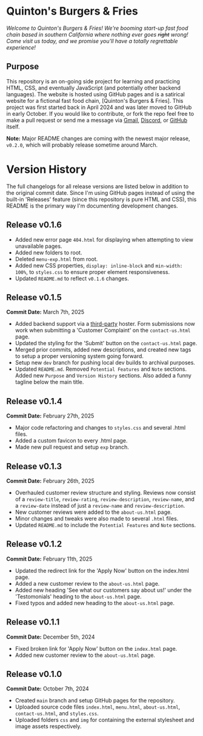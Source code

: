 # Quinton's Burgers & Fries
*Welcome to Quinton's Burgers & Fries! We're  booming start-up fast food chain based in southern California where nothing ever goes ~~right~~ wrong! Come visit us today, and we promise you'll have a totally regrettable experience!*

## Purpose
This repository is an on-going side project for learning and practicing HTML, CSS, and eventually JavaScript (and potentially other backend languages). The website is hosted
using GitHub pages and is a satirical website for a fictional fast food chain, [Quinton's Burgers & Fries]. This project was first started back in April 2024 and was later moved to GitHub in early October. If you would like to contribute, or fork the repo feel free to make a pull request or send me a message via [Gmail](quintons.co@gmail.com), [Discord](https://discord.gg/3rn6Ja35GH), or [GitHub](https://github.com/Symbadx37) itself.

**Note:** Major README changes are coming with the newest major release, `v0.2.0`, which will probably release sometime around March.

# Version History
The full changelogs for all release versions are listed below in addition to the original commit date. Since I'm using GitHub pages instead of using the built-in 'Releases' feature (since this repository is pure HTML and CSS), this README is the primary way I'm documenting development changes.
## Release v0.1.6
- Added new error page `404.html` for displaying when attempting to view unavailable pages.
- Added new folders to root.
- Deleted `menu-exp.html` from root.
- Added new CSS properties, `display: inline-block` and `min-width: 100%`, to `styles.css` to ensure proper element responsiveness.
- Updated `README.md` to reflect `v0.1.6` changes.

## Release v0.1.5
**Commit Date:** March 7th, 2025
- Added backend support via a [third-party](https://formsubmit.co/) hoster. Form submissions now work when submitting a 'Customer Complaint' on the `contact-us.html` page.
- Updated the styling for the 'Submit' button on the `contact-us.html` page.
- Merged prior commits, added new descriptions, and created new tags to setup a proper versioning system going forward.
- Setup new `dev` branch for pushing local dev builds to archival purposes.
- Updated `README.md`. Removed `Potential Features` and `Note` sections. Added new `Purpose` and `Version History` sections. Also added a funny tagline below the main title.
## Release v0.1.4
**Commit Date:** February 27th, 2025
- Major code refactoring and changes to `styles.css` and several .html files.
- Added a custom favicon to every .html page.
- Made new pull request and setup `exp` branch.
## Release v0.1.3
**Commit Date:** February 26th, 2025
- Overhauled customer review structure and styling. Reviews now consist of a `review-title`, `review-rating`, `review-description`, `review-name`, and a `review-date` instead of just a `review-name` and `review-description`.
- New customer reviews were added to the `about-us.html` page.
- Minor changes and tweaks were also made to several `.html` files.
- Updated `README.md` to include the `Potential Features` and `Note` sections.
## Release v0.1.2
**Commit Date:** February 11th, 2025
- Updated the redirect link for the 'Apply Now' button on the index.html page.
- Added a new customer review to the `about-us.html` page.
- Added new heading 'See what our customers say about us!' under the 'Testomonials' heading to the `about-us.html` page.
- Fixed typos and added new heading to the `about-us.html` page.
## Release v0.1.1
**Commit Date:** December 5th, 2024
- Fixed broken link for 'Apply Now' button on the `index.html` page.
- Added new customer review to the `about-us.html` page.
## Release v0.1.0
**Commit Date:** October 7th, 2024
- Created `main` branch and setup GitHub pages for the repository.
- Uploaded source code files `index.html`, `menu.html`, `about-us.html`, `contact-us.html`, and `styles.css`.
- Uploaded folders `css` and `img` for containing the external stylesheet and image assets respectively.
